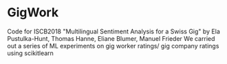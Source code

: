 # GigWork
Code for ISCB2018 "Multilingual Sentiment Analysis for a Swiss Gig" by Ela Pustulka-Hunt, Thomas Hanne, Eliane Blumer, Manuel Frieder
We carried out a series of ML experiments on gig worker ratings/ gig company ratings using scikitlearn
